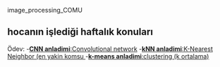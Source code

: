 image_processing_COMU
<h2>hocanın işlediği haftalık konuları </h2>

Ödev:
  -[**CNN anladimi**:Convolutional network](CNN.md)
  -[**kNN anladimi**:K-Nearest Neighbor (en yakin komsu ](KNN.md)
  -[**k-means anladimi**:clustering (k ortalama)](Km.md)


